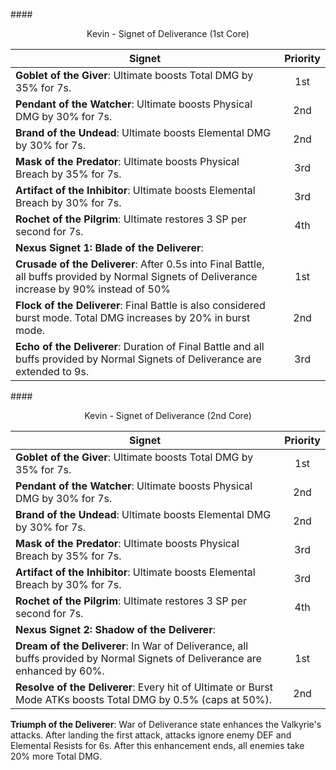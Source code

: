 ####<p align="center">Kevin - Signet of Deliverance (1st Core)</p>

Signet | Priority
------|:----:
**Goblet of the Giver**: Ultimate boosts Total DMG by 35% for 7s. | 1st
**Pendant of the Watcher**: Ultimate boosts Physical DMG by 30% for 7s. | 2nd
**Brand of the Undead**: Ultimate boosts Elemental DMG by 30% for 7s. | 2nd
**Mask of the Predator**: Ultimate boosts Physical Breach by 35% for 7s. | 3rd
**Artifact of the Inhibitor**: Ultimate boosts Elemental Breach by 30% for 7s. | 3rd
**Rochet of the Pilgrim**: Ultimate restores 3 SP per second for 7s. | 4th
**Nexus Signet 1: Blade of the Deliverer**: |
**Crusade of the Deliverer**: After 0.5s into Final Battle, all buffs provided by Normal Signets of Deliverance increase by 90% instead of 50% | 1st
**Flock of the Deliverer**: Final Battle is also considered burst mode. Total DMG increases by 20% in burst mode. | 2nd
**Echo of the Deliverer**: Duration of Final Battle and all buffs provided by Normal Signets of Deliverance are extended to 9s. | 3rd

####<p align="center">Kevin - Signet of Deliverance (2nd Core)</p>

Signet | Priority
------|:----:
**Goblet of the Giver**: Ultimate boosts Total DMG by 35% for 7s. | 1st
**Pendant of the Watcher**: Ultimate boosts Physical DMG by 30% for 7s. | 2nd
**Brand of the Undead**: Ultimate boosts Elemental DMG by 30% for 7s. | 2nd
**Mask of the Predator**: Ultimate boosts Physical Breach by 35% for 7s. | 3rd
**Artifact of the Inhibitor**: Ultimate boosts Elemental Breach by 30% for 7s. | 3rd
**Rochet of the Pilgrim**: Ultimate restores 3 SP per second for 7s. | 4th
**Nexus Signet 2: Shadow of the Deliverer**: |
**Dream of the Deliverer**: In War of Deliverance, all buffs provided by Normal Signets of Deliverance are enhanced by 60%. | 1st
**Resolve of the Deliverer**: Every hit of Ultimate or Burst Mode ATKs boosts Total DMG by 0.5% (caps at 50%). | 2nd
**Triumph of the Deliverer**: War of Deliverance state enhances the Valkyrie's attacks. After landing the first attack, attacks ignore enemy DEF and Elemental Resists for 6s. After this enhancement ends, all enemies take 20% more Total DMG.
